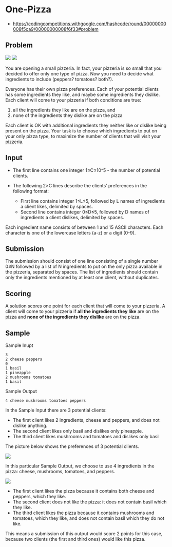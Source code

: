 # One-Pizza

- https://codingcompetitions.withgoogle.com/hashcode/round/00000000008f5ca9/00000000008f6f33#problem

## Problem

![](https://codejam.googleapis.com/dashboard/get_file/AQj_6U1YZSyNV0Y-_gPyr-2DCkdjytZqr_v1Att7bbxMSvZVYh_qWBQhhLGSENw/pizzeria.gif)
![](https://codejam.googleapis.com/dashboard/get_file/AQj_6U1A8cdxvmp0JLdxE-tCoWxSiqo2OWdMrtXcy43XsIznvzhlkvpMeTTNHBYxOQ/pizza-poll.png)

 You are opening a small pizzeria. In fact, your pizzeria is so small that you decided to offer only one type of pizza. Now you need to decide what ingredients to include (peppers? tomatoes? both?).

Everyone has their own pizza preferences. Each of your potential clients has some ingredients they like, and maybe some ingredients they dislike. Each client will come to your pizzeria if both conditions are true:

1. all the ingredients they like are on the pizza, and
2. none of the ingredients they dislike are on the pizza

Each client is OK with additional ingredients they neither like or dislike being present on the pizza. Your task is to choose which ingredients to put on your only pizza type, to maximize the number of clients that will visit your pizzeria. 

## Input

- The first line contains one integer 1≤C≤10^5 - the number of potential clients.
- The following 2×C lines describe the clients’ preferences in the following format:

  - First line contains integer 1≤L≤5, followed by L names of ingredients a client likes, delimited by spaces.
  - Second line contains integer 0≤D≤5, followed by D names of ingredients a client dislikes, delimited by spaces.

Each ingredient name consists of between 1 and 15 ASCII characters. Each character is one of the lowercase letters (a-z) or a digit (0-9).

## Submission

The submission should consist of one line consisting of a single number 0≤N followed by a list of N ingredients to put on the only pizza available in the pizzeria, separated by spaces. The list of ingredients should contain only the ingredients mentioned by at least one client, without duplicates.

## Scoring

A solution scores one point for each client that will come to your pizzeria. A client will come to your pizzeria if **all the ingredients they like** are on the pizza and **none of the ingredients they dislike** are on the pizza.

## Sample

Sample Inupt
```
3
2 cheese peppers
0
1 basil
1 pineapple
2 mushrooms tomatoes
1 basil
```

Sample Output
```
4 cheese mushrooms tomatoes peppers
```

In the Sample Input there are 3 potential clients:

- The first client likes 2 ingredients, cheese and peppers, and does not dislike anything.
- The second client likes only basil and dislikes only pineapple.
- The third client likes mushrooms and tomatoes and dislikes only basil

The picture below shows the preferences of 3 potential clients.

![](https://codejam.googleapis.com/dashboard/get_file/AQj_6U2Wr7D5Jsb8-SHSrHz03jDHeq_MZ3OA3jOrPt5p-SxPWQyq686RpEqamJEPxu7td2UazZEK7Q/pizza-poll-examples.png)

In this particular Sample Output, we choose to use 4 ingredients in the pizza: cheese, mushrooms, tomatoes, and peppers.

![](https://codejam.googleapis.com/dashboard/get_file/AQj_6U1hIGoQsQtyiDWcxGYxVj78Z1bgX7BQGLk8hbT52jElrlhFJ_z578iJOm4zPjOBcSXeTl-6eQ/pizza-sample-output.png)

- The first client likes the pizza because it contains both cheese and peppers, which they like.
- The second client does not like the pizza: it does not contain basil which they like.
- The third client likes the pizza because it contains mushrooms and tomatoes, which they like, and does not contain basil which they do not like.

This means a submission of this output would score 2 points for this case, because two clients (the first and third ones) would like this pizza. 
